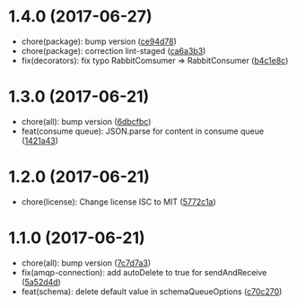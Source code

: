 <a name="1.4.0"></a>
# 1.4.0 (2017-06-27)

* chore(package): bump version ([ce94d78](https://github.com/gabliam/amqp/commit/ce94d78))
* chore(package): correction lint-staged ([ca6a3b3](https://github.com/gabliam/amqp/commit/ca6a3b3))
* fix(decorators): fix typo RabbitComsumer => RabbitConsumer ([b4c1e8c](https://github.com/gabliam/amqp/commit/b4c1e8c))



<a name="1.3.0"></a>
# 1.3.0 (2017-06-21)

* chore(all): bump version ([6dbcfbc](https://github.com/gabliam/amqp/commit/6dbcfbc))
* feat(consume queue): JSON.parse for content in consume queue ([1421a43](https://github.com/gabliam/amqp/commit/1421a43))



<a name="1.2.0"></a>
# 1.2.0 (2017-06-21)

* chore(license): Change license ISC to MIT ([5772c1a](https://github.com/gabliam/amqp/commit/5772c1a))



<a name="1.1.0"></a>
# 1.1.0 (2017-06-21)

* chore(all): bump version ([7c7d7a3](https://github.com/gabliam/amqp/commit/7c7d7a3))
* fix(amqp-connection): add autoDelete to true for sendAndReceive ([5a52d4d](https://github.com/gabliam/amqp/commit/5a52d4d))
* feat(schema): delete default value in schemaQueueOptions ([c70c270](https://github.com/gabliam/amqp/commit/c70c270))



